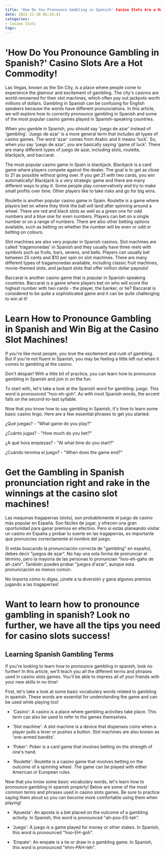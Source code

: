 ```yaml
---
title: 'How Do You Pronounce Gambling in Spanish' Casino Slots Are a Hot Commodity!
date: 2022-11-30 05:24:41
categories:
- Casino Slots
tags:
---
```



#  'How Do You Pronounce Gambling in Spanish?' Casino Slots Are a Hot Commodity!

Las Vegas, known as the Sin City, is a place where people come to experience the glamour and excitement of gambling. The city's casinos are world-renowned for their slot machines, which often pay out jackpots worth millions of dollars. Gambling in Spanish can be confusing for English speakers because the words have different pronunciations. In this article, we will explore how to correctly pronounce gambling in Spanish and some of the most popular casino games played in Spanish-speaking countries.

When you gamble in Spanish, you should say 'juego de azar' instead of 'gambling'. 'Juego de azar' is a more general term that includes all types of casino games. The word 'azar' comes from Arabic and it means 'luck'. So, when you say 'juego de azar', you are basically saying 'game of luck'. There are many different types of juego de azar, including slots, roulette, blackjack, and baccarat.

The most popular casino game in Spain is blackjack. Blackjack is a card game where players compete against the dealer. The goal is to get as close to 21 as possible without going over. If you get 21 with two cards, you win automatically! Blackjack is a very strategic game and there are many different ways to play it. Some people play conservatively and try to make small profits over time. Other players like to take risks and go for big wins.

Roulette is another popular casino game in Spain. Roulette is a game where players bet on where they think the ball will land after spinning around a wheel. There are red and black slots as well as a green one for odd numbers and a blue one for even numbers. Players can bet on a single number or on a range of numbers. There are also other betting options available, such as betting on whether the number will be even or odd or betting on colours.

Slot machines are also very popular in Spanish casinos. Slot machines are called 'tragamonedas' in Spanish and they usually have three reels with symbols such as fruits, bars, sevens, and bells. Players can usually bet between 25 cents and $10 per spin on slot machines. There are many different types of tragamonedas available, including classic fruit machines, movie-themed slots, and jackpot slots that offer million dollar payouts!

Baccarat is another casino game that is popular in Spanish-speaking countries. Baccarat is a game where players bet on who will score the highest number with two cards - the player, the banker, or tie? Baccarat is considered to be quite a sophisticated game and it can be quite challenging to win at it!

#  Learn How to Pronounce Gambling in Spanish and Win Big at the Casino Slot Machines!

If you're like most people, you love the excitement and rush of gambling. But if you're not fluent in Spanish, you may be feeling a little left out when it comes to gambling at the casino.

Don't despair! With a little bit of practice, you can learn how to pronounce gambling in Spanish and join in on the fun.

To start with, let's take a look at the Spanish word for gambling: juego. This word is pronounced "hoo-eh-goh". As with most Spanish words, the accent falls on the second-to-last syllable.

Now that you know how to say gambling in Spanish, it's time to learn some basic casino lingo. Here are a few essential phrases to get you started:

¿Qué juegas? - "What game do you play?"

¿Cuánto jugas? - "How much do you bet?"

¿A qué hora empiezas? - "At what time do you start?"

¿Cuándo termina el juego? - "When does the game end?"

#  Get the Gambling in Spanish pronunciation right and rake in the winnings at the casino slot machines!

Las maquinas tragaperras (slots), son probablemente el juego de casino más popular en España. Son fáciles de jugar, y ofrecen una gran oportunidad para ganar premios en efectivo. Pero si estás planeando visitar un casino en España y probar tu suerte en las tragaperras, es importante que pronuncies correctamente el nombre del juego.

Si estás buscando la pronunciación correcta de "gambling" en español, debes decir "juegos de azar". No hay una sola forma de pronunciar el término, pero la mayoría de las personas lo pronuncian "hoo-eh-gahs de ah-zahr". También puedes probar "juegos d'azar", aunque esta pronunciación es menos común.

No importa cómo lo digas, ¡únete a la diversión y gana algunos premios jugando a las tragaperras!

#  Want to learn how to pronounce gambling in spanish? Look no further, we have all the tips you need for casino slots success!

## Learning Spanish Gambling Terms

If you're looking to learn how to pronounce gambling in spanish, look no further! In this article, we'll teach you all the different terms and phrases used in casino slots games. You'll be able to impress all of your friends with your new skills in no time!

First, let's take a look at some basic vocabulary words related to gambling in spanish. These words are essential for understanding the game and can be used while playing too!

* 'Casino': A casino is a place where gambling activities take place. This term can also be used to refer to the games themselves.

* 'Slot machine': A slot machine is a device that dispenses coins when a player pulls a lever or pushes a button. Slot machines are also known as 'one-armed bandits'.

* 'Poker': Poker is a card game that involves betting on the strength of one's hand.

* 'Roulette': Roulette is a casino game that involves betting on the outcome of a spinning wheel. The game can be played with either American or European rules.

Now that you know some basic vocabulary words, let's learn how to pronounce gambling in spanish properly! Below are some of the most common terms and phrases used in casino slots games. Be sure to practice saying them aloud so you can become more comfortable using them when playing!

* 'Apuesta': An aposta is a bet placed on the outcome of a gambling activity. In Spanish, this word is pronounced "ah-poo-ES-tah".

* 'Juego': A juego is a game played for money or other stakes. In Spanish, this word is pronounced "hoo-EH-goh".

* 'Empate': An empate is a tie or draw in a gambling game. In Spanish, this word is pronounced "ehm-PAH-teh".